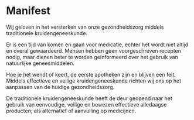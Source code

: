 # Manifest

Wij geloven in het versterken van onze gezondheidszorg middels traditionele kruidengeneeskunde.

Er is een tijd van komen en gaan voor medicatie, echter het wordt niet altijd en overal gewaardeerd. Mensen hebben geen voorgeschreven recepten nodig, maar dienen beter te worden geïnformeerd over het gebruik van natuurlijke geneesmiddelen.

Hoe je het wendt of keert, de eerste apotheken zijn en blijven een feit. Middels effectieve en veilige kruidengeneeskunde richten wij ons op het aanpassen van de huidige gezondheidszorg. 

De traditionele kruidengeneeskunde heeft de deur geopend naar het gebruik van eenvoudige, veilige en bewezen effectieve alledaagse producten; als alternatief of aanvulling op medicijnen.
